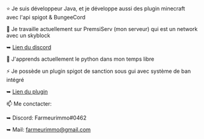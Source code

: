 ⭐ Je suis développeur Java, et je développe aussi des plugin minecraft avec l'api spigot & BungeeCord



🔭 Je travaille actuellement sur PremsiServ (mon serveur) qui est un network avec un skyblock
 
   ➥ [Lien du discord](https://discord.gg/vWrtFCXmAs)
   
   
 
🌱 J'apprends actuellement le python dans mon temps libre
 


⚡ Je possède un plugin spigot de sanction sous gui avec système de ban intégré
 
   ➥ [Lien du plugin](https://www.spigotmc.org/resources/sanctionset.89580/)
   


📫 Me conctacter:
 
   ➥ Discord: Farmeurimmo#0462
   
   ➥ Mail: farmeurimmo@gmail.com
